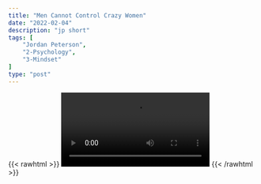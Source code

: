 ```yaml
---
title: "Men Cannot Control Crazy Women"
date: "2022-02-04"
description: "jp short"
tags: [
    "Jordan Peterson",
    "2-Psychology",
    "3-Mindset"
]
type: "post"
---
```

{{< rawhtml >}}
    <video width="auto" height="auto" controls>
        <source src="https://clips.dev00ps.com/Jordan%20Peterson/I%20Bet%20You%20Can39t%20Control%20quotCrazy%20Womenquot%20-%20Jordan%20Peterson%20Shorts%20JordanPeterson%20FemaleInsanity.mp4" type="video/mp4"> 
    </video>
{{< /rawhtml >}}